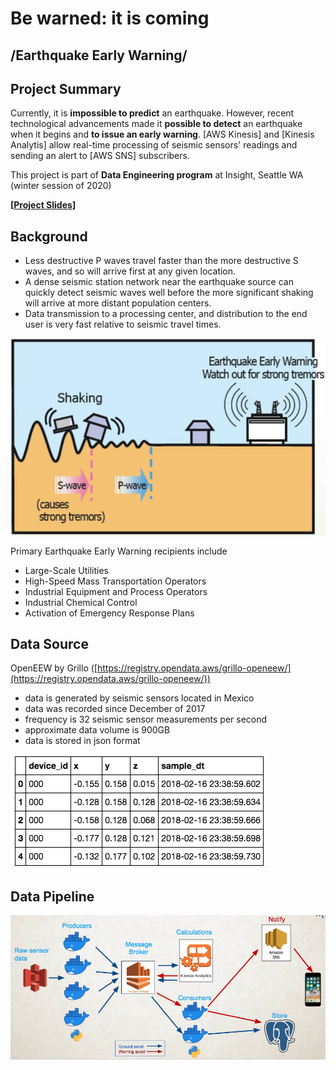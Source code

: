 # Be warned: it is coming
## __/Earthquake Early Warning/__

## Project Summary
Currently, it is **impossible to predict** an earthquake. However, recent technological advancements made it **possible to detect** an earthquake when it begins and **to issue an early warning**.
[AWS Kinesis] and [Kinesis Analytis] allow real-time processing of seismic sensors' readings and sending an alert to [AWS SNS] subscribers.  

This project is part of **Data Engineering program** at Insight, Seattle WA (winter session of 2020)

**[[Project Slides](http://bit.ly/2voBMc7)]**


## Background

- Less destructive P waves travel faster than the more destructive S waves, and so will arrive first at any given location.
- A dense seismic station network near the earthquake source can quickly detect seismic waves well before the more significant shaking will arrive at more distant population centers.
- Data transmission to a processing center, and distribution to the end user is very fast relative to seismic travel times.

![Image](images/waves.JPG)

Primary Earthquake Early Warning recipients include
- Large-Scale Utilities 
- High-Speed Mass Transportation Operators
- Industrial Equipment and Process Operators
- Industrial Chemical Control 
- Activation of Emergency Response Plans

## Data Source

OpenEEW by Grillo ([https://registry.opendata.aws/grillo-openeew/](https://registry.opendata.aws/grillo-openeew/))

- data is generated by seismic sensors located in Mexico 
- data was recorded since December of 2017
- frequency is 32 seismic sensor measurements per second  
- approximate data volume is 900GB
- data is stored in json format

![Image](images/data_schema.png)

## Data Pipeline

![Image](images/data_pipeline.png)
